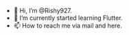 - 👋 Hi, I’m @Rishy927.
- 🌱 I’m currently started learning Flutter.
- 📫 How to reach me via mail and here.
<!---
Rishy927/Rishy927 is a ✨ special ✨ repository because its `README.md` (this file) appears on your GitHub profile.
You can click the Preview link to take a look at your changes.
--->
